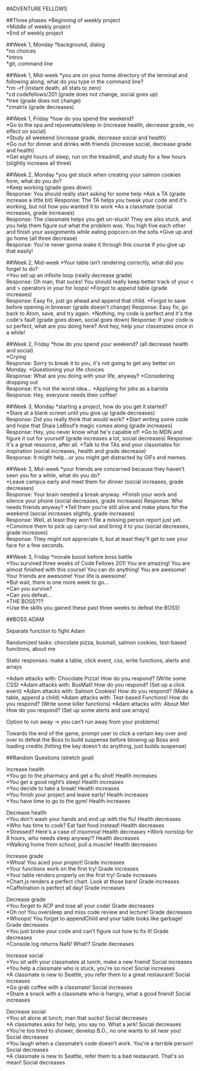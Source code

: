 #ADVENTURE FELLOWS

##Three phases
*Beginning of weekly project  
*Middle of weekly project  
*End of weekly project   



##Week 1, Monday
*background, dialog  
*no choices  
*intros  
*git, command line  

##Week 1, Mid-week
*you are on your home directory of the terminal and following along, what do you type in the command line?  
  *rm –rf (instant death, all stats to zero)  
  *cd codefellows/201 (grade does not change, social goes up)  
  *tree (grade does not change)  
  *cmatrix (grade decreases)  

##Week 1, Friday
*how do you spend the weekend?  
  *Go to the spa and rejuvenate/sleep in (increase health, decrease grade, no effect on social)  
  *Study all weekend (increase grade, decrease social and health)  
  *Go out for dinner and drinks with friends (increase social, decrease grade and health)  
  *Get eight hours of sleep, run on the treadmill, and study for a few hours (slightly increase all three)  

##Week 2, Monday
*you get stuck when creating your salmon cookies form, what do you do?  
  *Keep working (grade goes down)  
    Response: You should really start asking for some help
  *Ask a TA (grade increase a little bit) 
    Response: The TA helps you tweak your code and it's working, but not how you wanted it to work 
  *As a classmate (social increases, grade increases)  
    Response: The classmate helps you get un-stuck! They are also stuck, and you help them figure out what the problem was. You high five each other and finish your assignments while eating popcorn on the sofa
  *Give up and go home (all three decrease)  
    Response: You're never gonna make it through this course if you give up that easily! 

##Week 2, Mid-week
*Your table isn’t rendering correctly, what did you forget to do?  
  *You set up an infinite loop (really decrease grade)  
    Response: Oh man, that sucks! You should really keep better track of your < and > operators in your for loops!
  *Forgot to append table (grade increases)  
    Response: Easy fix, just go ahead and append that child.
  *Forgot to save before opening in browser (grade doesn't change)
    Response: Easy fix, go back to Atom, save, and try again.
  *Nothing, my code is perfect and it's the code's fault (grade goes down, social goes down)
    Response: If your code is so perfect, what are you doing here? And hey, help your classmates once in a while!


##Week 2, Friday
*how do you spend your weekend? (all decrease health and social)  
  *Crying  
    Response: Sorry to break it to you, it's not going to get any better on Monday.
  *Questioning your life choices  
    Response: What are you doing with your life, anyway?
  *Considering dropping out  
    Response: It's not the worst idea...
  *Applying for jobs as a barista  
    Response: Hey, everyone needs their coffee!


##Week 3, Monday
*starting a project, how do you get it started?  
  *Stare at a blank screen until you give up (grade decreases)  
    Response: Did you really think that would work?
  *Start writing some code and hope that Shaia LeBouf’s magic comes along (grade increases)
    Response: Hey, you never know what he's capable of!
  *Go to MDN and figure it out for yourself (grade increases a lot, social decreases) 
    Response: It's a great resource, after all.
  *Talk to the TAs and your classmates for inspiration (social increases, health and grade decrease)  
    Response: It might help...or you might get distracted by GIFs and memes.


##Week 3, Mid-week
*your friends are concerned because they haven’t seen you for a while, what do you do?  
  *Leave campus early and meet them for dinner (social increases, grade decreases)  
    Response: Your brain needed a break anyway.
  *Finish your work and silence your phone (social decreases, grade increases) 
    Response: Who needs friends anyway?
  *Tell them you’re still alive and make plans for the weekend (social increases slightly, grade increases)  
    Response: Well, at least they won't file a missing person report just yet.
  *Convince them to pick up carry-out and bring it to you (social decreases, grade increases)  
    Response: They might not appreciate it, but at least they'll get to see your face for a few seconds.

##Week 3, Friday
*morale boost before boss battle  
  *You survived three weeks of Code Fellows 201! You are amazing! You are almost finished with this course! You can do anything! You are awesome! Your friends are awesome! Your life is awesome!  
  *But wait, there is one more week to go...  
  *Can you survive?  
  *Can you defeat...  
  *THE BOSS???  
  *Use the skills you gained these past three weeks to defeat the BOSS!





##BOSS ADAM

Separate function to fight Adam

Randomized tasks: chocolate pizza, busmall, salmon cookies, test-based functions, about me

Static responses: make a table, click event, css, write functions, alerts and arrays

*Adam attacks with: Chocolate Pizza! How do you respond?  (Write some CSS)
*Adam attacks with: BusMall! How do you respond?  (Set up a click event)
*Adam attacks with: Salmon Cookies! How do you respond?  (Make a table, append a child)
*Adam attacks with: Test-based Functions! How do you respond?  (Write some killer functions)
*Adam attacks with: About Me! How do you respond?  (Set up some alerts and use arrays)



Option to run away → you can’t run away from your problems!

Towards the end of the game, prompt user to click a certain key over and over to defeat the Boss to build suspense before blowing up Boss and loading credits (hitting the key doesn't do anything, just builds suspense)



##Random Questions (stretch goal)

Increase health  
*You go to the pharmacy and get a flu shot! Health increases  
*You get a good night’s sleep! Health increases  
*You decide to take a break! Health increases  
*You finish your project and leave early! Health increases  
*You have time to go to the gym! Health increases  

Decrease health  
*You don't wash your hands and end up with the flu! Health decreases  
*Who has time to cook? Eat fast food instead! Health decreases  
*Stressed? Here's a case of insomnia! Health decreases
*Work nonstop for 8 hours, who needs sleep anyway!? Health decreases  
*Walking home from school, pull a muscle! Health decreases  

Increase grade  
*Whoa! You aced your project! Grade increases  
*Your functions work on the first try! Grade increases  
*Your table renders properly on the first try! Grade increases  
*Chart.js renders a perfect chart. Look at those bars! Grade increases  
*Caffeination is perfect all day! Grade increases  

Decrease grade  
*You forget to ACP and lose all your code! Grade decreases  
*Oh no! You oversleep and miss code review and lecture! Grade decreases  
*Whoops! You forget to appendChild and your table looks like garbage! Grade decreases  
*You just broke your code and can’t figure out how to fix it! Grade decreases  
*Console.log returns NaN! What!? Grade decreases  

Increase social  
*You sit with your classmates at lunch, make a new friend! Social increases  
*You help a classmate who is stuck, you're so nice! Social increases  
*A classmate is new to Seattle, you refer them to a great restaurant! Social increases  
*Go grab coffee with a classmate! Social increases  
*Share a snack with a classmate who is hangry, what a good friend! Social increases  

Decrease social  
*You sit alone at lunch, man that sucks! Social decreases  
*A classmates asks for help, you say no. What a jerk! Social decreases  
*You're too tired to shower, develop B.O., no one wants to sit near you! Social decreases  
*You laugh when a classmate’s code doesn’t work. You're a terrible person! Social decreases  
*A classmate is new to Seattle, refer them to a bad restaurant. That's so mean! Social decreases   
